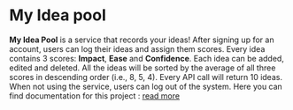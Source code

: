 # My Idea pool
**My Idea Pool**  is a service that records your ideas! After signing up for an account, users can log their ideas and assign them scores. Every idea contains 3 scores:  **Impact**,  **Ease**  and  **Confidence**. Each idea can be added, edited and deleted. All the ideas will be sorted by the average of all three scores in descending order (i.e., 8, 5, 4). Every API call will return 10 ideas. When not using the service, users can log out of the system.
Here you can find documentation for this project : [read more]([https://small-project-api.herokuapp.com/api-docs](https://small-project-api.herokuapp.com/api-docs))
